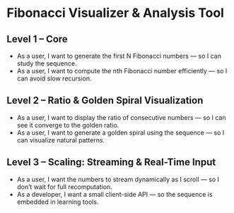 # Fibonacci Visualizer & Analysis Tool

## Level 1 – Core
- As a user, I want to generate the first N Fibonacci numbers — so I can study the sequence.
- As a user, I want to compute the nth Fibonacci number efficiently — so I can avoid slow recursion.

## Level 2 – Ratio & Golden Spiral Visualization
- As a user, I want to display the ratio of consecutive numbers — so I can see it converge to the golden ratio.
- As a user, I want to generate a golden spiral using the sequence — so I can visualize natural patterns.

## Level 3 – Scaling: Streaming & Real-Time Input
- As a user, I want the numbers to stream dynamically as I scroll — so I don’t wait for full recomputation.
- As a developer, I want a small client-side API — so the sequence is embedded in learning tools.
